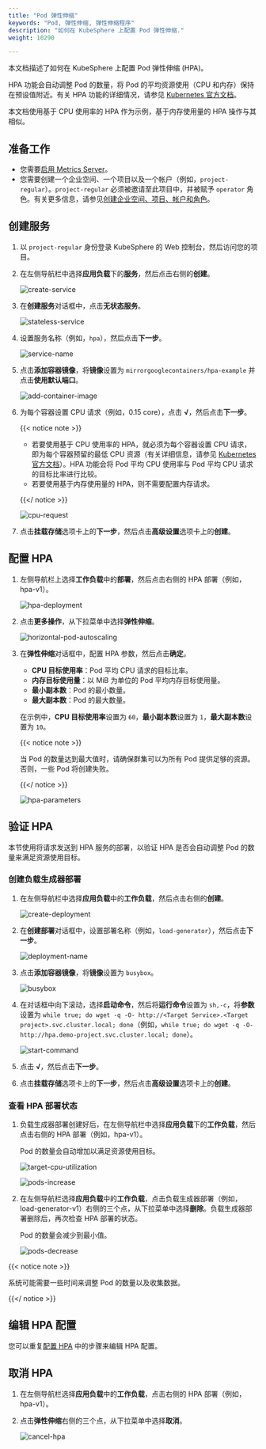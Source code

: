 ```yaml
---
title: "Pod 弹性伸缩"
keywords: "Pod, 弹性伸缩, 弹性伸缩程序"
description: "如何在 KubeSphere 上配置 Pod 弹性伸缩."
weight: 10290

---
```


本文档描述了如何在 KubeSphere 上配置 Pod 弹性伸缩 (HPA)。

HPA 功能会自动调整 Pod 的数量，将 Pod 的平均资源使用（CPU 和内存）保持在预设值附近。有关 HPA 功能的详细情况，请参见 [Kubernetes 官方文档](https://kubernetes.io/zh/docs/tasks/run-application/horizontal-pod-autoscale/)。

本文档使用基于 CPU 使用率的 HPA 作为示例，基于内存使用量的 HPA 操作与其相似。

## 准备工作

- 您需要[启用 Metrics Server](../../../pluggable-components/metrics-server/)。
- 您需要创建一个企业空间、一个项目以及一个帐户（例如，`project-regular`）。`project-regular` 必须被邀请至此项目中，并被赋予 `operator` 角色。有关更多信息，请参见[创建企业空间、项目、帐户和角色](../../../quick-start/create-workspace-and-project/)。

## 创建服务

1. 以 `project-regular` 身份登录 KubeSphere 的 Web 控制台，然后访问您的项目。 

2. 在左侧导航栏中选择**应用负载**下的**服务**，然后点击右侧的**创建**。

   ![create-service](/images/docs/zh-cn/project-user-guide/application-workloads/horizontal-pod-autoscaling/create-service.png)

3. 在**创建服务**对话框中，点击**无状态服务**。

   ![stateless-service](/images/docs/zh-cn/project-user-guide/application-workloads/horizontal-pod-autoscaling/stateless-service.png)

4. 设置服务名称（例如，`hpa`），然后点击**下一步**。

   ![service-name](/images/docs/zh-cn/project-user-guide/application-workloads/horizontal-pod-autoscaling/service-name.png)

5. 点击**添加容器镜像**，将**镜像**设置为 `mirrorgooglecontainers/hpa-example` 并点击**使用默认端口**。

   ![add-container-image](/images/docs/zh-cn/project-user-guide/application-workloads/horizontal-pod-autoscaling/add-container-image.png)

6. 为每个容器设置 CPU 请求（例如，0.15 core），点击 **√**，然后点击**下一步**。

   {{< notice note >}}

   * 若要使用基于 CPU 使用率的 HPA，就必须为每个容器设置 CPU 请求，即为每个容器预留的最低 CPU 资源（有关详细信息，请参见 [Kubernetes 官方文档](https://kubernetes.io/zh/docs/tasks/run-application/horizontal-pod-autoscale/)）。HPA 功能会将 Pod 平均 CPU 使用率与 Pod 平均 CPU 请求的目标比率进行比较。
   * 若要使用基于内存使用量的 HPA，则不需要配置内存请求。

   {{</ notice >}}

   ![cpu-request](/images/docs/zh-cn/project-user-guide/application-workloads/horizontal-pod-autoscaling/cpu-request.png)

7. 点击**挂载存储**选项卡上的**下一步**，然后点击**高级设置**选项卡上的**创建**。

## 配置 HPA

1. 左侧导航栏上选择**工作负载**中的**部署**，然后点击右侧的 HPA 部署（例如，hpa-v1）。

   ![hpa-deployment](/images/docs/zh-cn/project-user-guide/application-workloads/horizontal-pod-autoscaling/hpa-deployment.png)

2. 点击**更多操作**，从下拉菜单中选择**弹性伸缩**。

   ![horizontal-pod-autoscaling](/images/docs/zh-cn/project-user-guide/application-workloads/horizontal-pod-autoscaling/horizontal-pod-autoscaling.png)

3. 在**弹性伸缩**对话框中，配置 HPA 参数，然后点击**确定**。

   * **CPU 目标使用率**：Pod 平均 CPU 请求的目标比率。
   * **内存目标使用量**：以 MiB 为单位的 Pod 平均内存目标使用量。
   * **最小副本数**：Pod 的最小数量。
   * **最大副本数**：Pod 的最大数量。

   在示例中，**CPU 目标使用率**设置为 `60`，**最小副本数**设置为 `1`，**最大副本数**设置为 `10`。

   {{< notice note >}}

   当 Pod 的数量达到最大值时，请确保群集可以为所有 Pod 提供足够的资源。否则，一些 Pod 将创建失败。

   {{</ notice >}}

   ![hpa-parameters](/images/docs/zh-cn/project-user-guide/application-workloads/horizontal-pod-autoscaling/hpa-parameters.png)

## 验证 HPA

本节使用将请求发送到 HPA 服务的部署，以验证 HPA 是否会自动调整 Pod 的数量来满足资源使用目标。

### 创建负载生成器部署

1. 在左侧导航栏中选择**应用负载**中的**工作负载**，然后点击右侧的**创建**。

   ![create-deployment](/images/docs/zh-cn/project-user-guide/application-workloads/horizontal-pod-autoscaling/create-deployment.png)

2. 在**创建部署**对话框中，设置部署名称（例如，`load-generator`），然后点击**下一步**。

   ![deployment-name](/images/docs/zh-cn/project-user-guide/application-workloads/horizontal-pod-autoscaling/deployment-name.png)

3. 点击**添加容器镜像**，将**镜像**设置为 `busybox`。

   ![busybox](/images/docs/zh-cn/project-user-guide/application-workloads/horizontal-pod-autoscaling/busybox.png)

4. 在对话框中向下滚动，选择**启动命令**，然后将**运行命令**设置为 `sh,-c`，将**参数**设置为 `while true; do wget -q -O- http://<Target Service>.<Target project>.svc.cluster.local; done`（例如，`while true; do wget -q -O- http://hpa.demo-project.svc.cluster.local; done`）。

   ![start-command](/images/docs/zh-cn/project-user-guide/application-workloads/horizontal-pod-autoscaling/start-command.png)

5. 点击 **√**，然后点击**下一步**。

6. 点击**挂载存储**选项卡上的**下一步**，然后点击**高级设置**选项卡上的**创建**。

### 查看 HPA 部署状态

1. 负载生成器部署创建好后，在左侧导航栏中选择**应用负载**下的**工作负载**，然后点击右侧的 HPA 部署（例如，hpa-v1）。

   Pod 的数量会自动增加以满足资源使用目标。

   ![target-cpu-utilization](/images/docs/zh-cn/project-user-guide/application-workloads/horizontal-pod-autoscaling/target-cpu-utilization.png)

   ![pods-increase](/images/docs/zh-cn/project-user-guide/application-workloads/horizontal-pod-autoscaling/pods-increase.png)

2. 在左侧导航栏选择**应用负载**中的**工作负载**，点击负载生成器部署（例如，load-generator-v1）右侧的三个点，从下拉菜单中选择**删除**。负载生成器部署删除后，再次检查 HPA 部署的状态。

   Pod 的数量会减少到最小值。

   ![pods-decrease](/images/docs/zh-cn/project-user-guide/application-workloads/horizontal-pod-autoscaling/pods-decrease.png)

{{< notice note >}}

系统可能需要一些时间来调整 Pod 的数量以及收集数据。

{{</ notice >}}

## 编辑 HPA 配置

您可以重复[配置 HPA](#配置-hpa) 中的步骤来编辑 HPA 配置。

## 取消 HPA

1. 在左侧导航栏选择**应用负载**中的**工作负载**，点击右侧的 HPA 部署（例如，hpa-v1）。

2. 点击**弹性伸缩**右侧的三个点，从下拉菜单中选择**取消**。

   ![cancel-hpa](/images/docs/zh-cn/project-user-guide/application-workloads/horizontal-pod-autoscaling/cancel-hpa.png)
